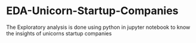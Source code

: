 # EDA-Unicorn-Startup-Companies
The Exploratory analysis is done using python in jupyter notebook to know the insights of unicorns startup companies
